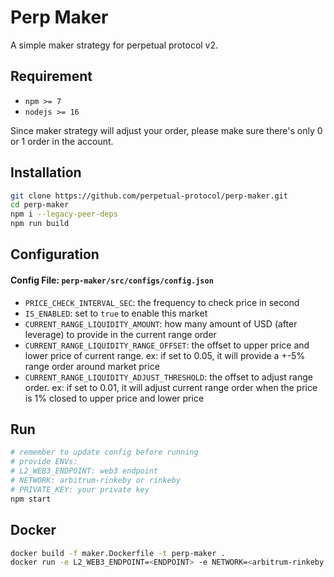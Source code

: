 # Perp Maker

A simple maker strategy for perpetual protocol v2.

## Requirement

-   `npm >= 7`
-   `nodejs >= 16`

Since maker strategy will adjust your order, please make sure there's only 0 or 1 order in the account.

## Installation

```bash
git clone https://github.com/perpetual-protocol/perp-maker.git
cd perp-maker
npm i --legacy-peer-deps
npm run build
```

## Configuration

#### Config File: `perp-maker/src/configs/config.json`

-   `PRICE_CHECK_INTERVAL_SEC`: the frequency to check price in second
-   `IS_ENABLED`: set to `true` to enable this market
-   `CURRENT_RANGE_LIQUIDITY_AMOUNT`: how many amount of USD (after leverage) to provide in the current range order
-   `CURRENT_RANGE_LIQUIDITY_RANGE_OFFSET`: the offset to upper price and lower price of current range. ex: if set to 0.05, it will provide a +-5% range order around market price
-   `CURRENT_RANGE_LIQUIDITY_ADJUST_THRESHOLD`: the offset to adjust range order. ex: if set to 0.01, it will adjust current range order when the price is 1% closed to upper price and lower price

## Run

```bash
# remember to update config before running
# provide ENVs:
# L2_WEB3_ENDPOINT: web3 endpoint
# NETWORK: arbitrum-rinkeby or rinkeby
# PRIVATE_KEY: your private key
npm start
```

## Docker

```bash
docker build -f maker.Dockerfile -t perp-maker .
docker run -e L2_WEB3_ENDPOINT=<ENDPOINT> -e NETWORK=<arbitrum-rinkeby or rinkeby> -e PRIVATE_KEY=<YOUR_PRIVATE_KEY> perp-maker
```
